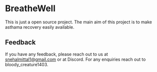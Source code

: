 
# BreatheWell
This is just a open source project. The main aim of this project is to make asthama recovery easily available.



## Feedback

If you have any feedback, please reach out to us at snehalmittal1@gmail.com or at Discord. 
For any enquiries reach out to bloody_creature1403.



